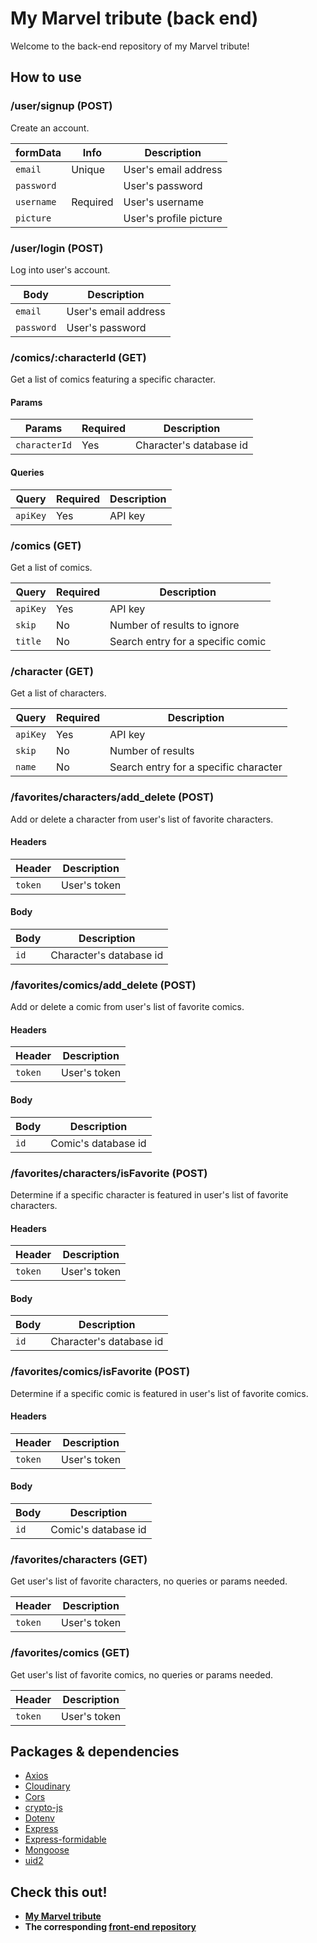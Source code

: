 # My Marvel tribute (back end)

Welcome to the back-end repository of my Marvel tribute!


## How to use

### /user/signup (POST)

Create an account.

| formData   | Info     | Description            |
| ---------- | -------- | ---------------------- |
| `email`    | Unique   | User's email address   |
| `password` |          | User's password        |
| `username` | Required | User's username        |
| `picture`  |          | User's profile picture |


### /user/login (POST)

Log into user's account.

| Body       | Description          |
| ---------- | -------------------- |
| `email`    | User's email address |
| `password` | User's password      |


### /comics/:characterId (GET)

Get a list of comics featuring a specific character.

#### Params

| Params        | Required | Description             |
| ------------- | -------- | ----------------------- |
| `characterId` | Yes      | Character's database id |

#### Queries

| Query    | Required | Description |
| -------- | -------- | ----------- |
| `apiKey` | Yes      | API key     |


### /comics (GET)

Get a list of comics.

| Query    | Required | Description                       |
| -------- | -------- | --------------------------------- |
| `apiKey` | Yes      | API key                           |
| `skip`   | No       | Number of results to ignore       |
| `title`  | No       | Search entry for a specific comic |


### /character (GET)

Get a list of characters.

| Query    | Required | Description                           |
| -----    | -------- | ------------------------------------- |
| `apiKey` | Yes      | API key                               |
| `skip`   | No       | Number of results                     |
| `name`   | No       | Search entry for a specific character |


### /favorites/characters/add_delete (POST)

Add or delete a character from user's list of favorite characters.

#### Headers 

| Header  | Description  |
| ------- | ------------ |
| `token` | User's token |

#### Body

| Body | Description             |
| ---- | ----------------------- |
| `id` | Character's database id |


### /favorites/comics/add_delete (POST)

Add or delete a comic from user's list of favorite comics.

#### Headers

| Header  | Description  |
| ------- | ------------ |
| `token` | User's token |

#### Body

| Body | Description         |
| ---- | ------------------- |
| `id` | Comic's database id |


### /favorites/characters/isFavorite (POST)

Determine if a specific character is featured in user's list of favorite characters.

#### Headers

| Header  | Description  |
| ------- | ------------ |
| `token` | User's token |

#### Body

| Body | Description             |
| ---- | ----------------------- |
| `id` | Character's database id |


### /favorites/comics/isFavorite (POST)

Determine if a specific comic is featured in user's list of favorite comics.

#### Headers

| Header  | Description  |
| ------- | ------------ |
| `token` | User's token |

#### Body 

| Body | Description         |
| ---- | ------------------- |
| `id` | Comic's database id |


### /favorites/characters (GET)

Get user's list of favorite characters, no queries or params needed.

| Header  | Description  |
| ------- | ------------ |
| `token` | User's token |


### /favorites/comics (GET)

Get user's list of favorite comics, no queries or params needed.

| Header  | Description  |
| ------- | ------------ |
| `token` | User's token |


## Packages & dependencies

- [Axios](https://www.npmjs.com/package/axios)
- [Cloudinary](https://www.npmjs.com/package/cloudinary)
- [Cors](https://www.npmjs.com/package/cors)
- [crypto-js](https://www.npmjs.com/package/crypto-js)
- [Dotenv](https://www.npmjs.com/package/dotenv)
- [Express](https://www.npmjs.com/package/express)
- [Express-formidable](https://www.npmjs.com/package/express-formidable)
- [Mongoose](https://www.npmjs.com/package/mongoose)
- [uid2](https://www.npmjs.com/package/uid2)


## Check this out!

- **[My Marvel tribute](https://focused-leavitt-6e6137.netlify.app/)**
- **The corresponding [front-end repository](https://github.com/ArthurHtbk/marvel-frontend)**